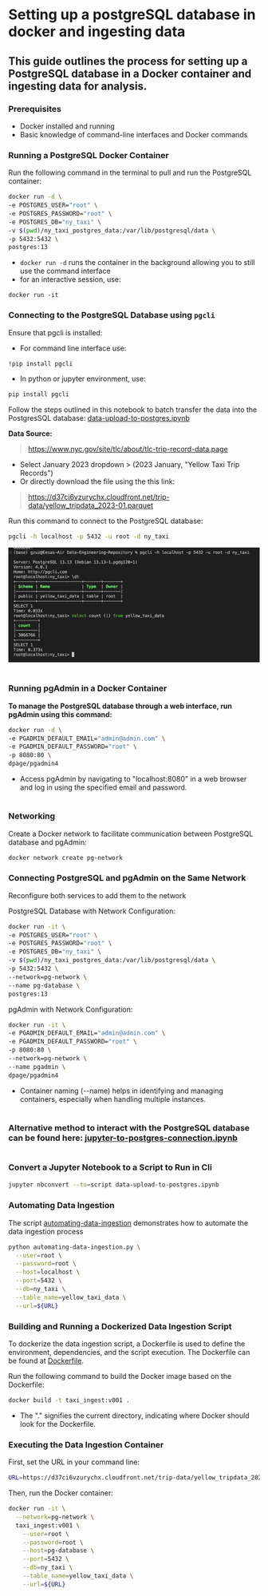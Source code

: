 # Setting up a postgreSQL database in docker and ingesting data

## This guide outlines the process for setting up a PostgreSQL database in a Docker container and ingesting data for analysis.

### Prerequisites
- Docker installed and running
- Basic knowledge of command-line interfaces and Docker commands

### Running a PostgreSQL Docker Container

Run the following command in the terminal to pull and run the PostgreSQL container:
```bash
docker run -d \
-e POSTGRES_USER="root" \
-e POSTGRES_PASSWORD="root" \
-e POSTGRES_DB="ny_taxi" \
-v $(pwd)/ny_taxi_postgres_data:/var/lib/postgresql/data \
-p 5432:5432 \
postgres:13
```
- `docker run -d` runs the container in the background allowing you to still use the command interface
- for an interactive session, use: 
```
docker run -it
```

### Connecting to the PostgreSQL Database using `pgcli`

Ensure that pgcli is installed:
- For command line interface use:
```bash
!pip install pgcli
```
- In python or jupyter environment, use:
```bash
pip install pgcli
```
Follow the steps outlined in this notebook to batch transfer the data into the PostgresSQL database:
[data-upload-to-postgres.ipynb](data-upload-to-postgres.ipynb)

**Data Source:**
> https://www.nyc.gov/site/tlc/about/tlc-trip-record-data.page

- Select January 2023 dropdown > (2023 January, "Yellow Taxi Trip Records")
- Or directly download the file using the this link:
> https://d37ci6vzurychx.cloudfront.net/trip-data/yellow_tripdata_2023-01.parquet


Run this command to connect to the PostgreSQL database:
```bash
pgcli -h localhost -p 5432 -u root -d ny_taxi 
```
![Image](data/images/terminal.png)

#
### Running pgAdmin in a Docker Container
**To manage the PostgreSQL database through a web interface, run pgAdmin using this command:**
```bash
docker run -d \
-e PGADMIN_DEFAULT_EMAIL="admin@admin.com" \
-e PGADMIN_DEFAULT_PASSWORD="root" \
-p 8080:80 \
dpage/pgadmin4
```
- Access pgAdmin by navigating to "localhost:8080" in a web browser and log in using the specified email and password.
#

### Networking
Create a Docker network to facilitate communication between PostgreSQL database and pgAdmin:
```bash
docker network create pg-network
```

### Connecting PostgreSQL and pgAdmin on the Same Network

Reconfigure both services to add them to the network

PostgreSQL Database with Network Configuration:
```bash
docker run -it \
-e POSTGRES_USER="root" \
-e POSTGRES_PASSWORD="root" \
-e POSTGRES_DB="ny_taxi" \
-v $(pwd)/ny_taxi_postgres_data:/var/lib/postgresql/data \
-p 5432:5432 \
--network=pg-network \
--name pg-database \
postgres:13
```

pgAdmin with Network Configuration:
```bash
docker run -it \
-e PGADMIN_DEFAULT_EMAIL="admin@admin.com" \
-e PGADMIN_DEFAULT_PASSWORD="root" \
-p 8080:80 \
--network=pg-network \
--name pgadmin \
dpage/pgadmin4
```
- Container naming (--name) helps in identifying and managing containers, especially when handling multiple instances.
#
### Alternative method to interact with the PostgreSQL database can be found here: [jupyter-to-postgres-connection.ipynb](jupyter-to-postgres-connection.ipynb)
#

### Convert a Jupyter Notebook to a Script to Run in Cli
```bash
jupyter nbconvert --to=script data-upload-to-postgres.ipynb
```

### Automating Data Ingestion
The script [automating-data-ingestion](data/automating-data-ingestion.py) demonstrates how to automate the data ingestion process
```bash
python automating-data-ingestion.py \
  --user=root \
  --password=root \
  --host=localhost \
  --port=5432 \
  --db=ny_taxi \
  --table_name=yellow_taxi_data \
  --url=${URL}
```

### Building and Running a Dockerized Data Ingestion Script
To dockerize the data ingestion script, a Dockerfile is used to define the environment, dependencies, and the script execution. The Dockerfile can be found at [Dockerfile](/Data-Engineering-Repository/docker_sql/Dockerfile).

Run the following command to build the Docker image based on the Dockerfile:
```bash
docker build -t taxi_ingest:v001 .
```
- The "." signifies the current directory, indicating where Docker should look for the Dockerfile.

### Executing the Data Ingestion Container
First, set the URL in your command line:
```bash
URL=https://d37ci6vzurychx.cloudfront.net/trip-data/yellow_tripdata_2023-01.parquet
```
Then, run the Docker container:
```bash
docker run -it \
  --network=pg-network \
  taxi_ingest:v001 \
    --user=root \
    --password=root \
    --host=pg-database \
    --port=5432 \
    --db=ny_taxi \
    --table_name=yellow_taxi_data \
    --url=${URL}
```
